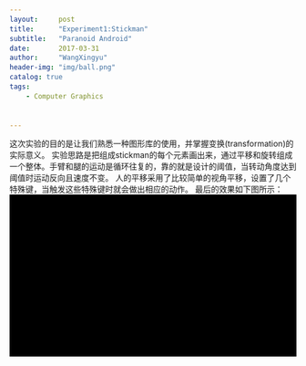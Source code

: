 ```yaml
---
layout:     post
title:      "Experiment1:Stickman"
subtitle:   "Paranoid Android"
date:       2017-03-31 
author:     "WangXingyu"
header-img: "img/ball.png"
catalog: true
tags:
    - Computer Graphics 
    

---
```


这次实验的目的是让我们熟悉一种图形库的使用，并掌握变换(transformation)的实际意义。
实验思路是把组成stickman的每个元素画出来，通过平移和旋转组成一个整体。手臂和腿的运动是循环往复的，靠的就是设计的阈值，当转动角度达到阈值时运动反向且速度不变。
人的平移采用了比较简单的视角平移，设置了几个特殊键，当触发这些特殊键时就会做出相应的动作。
最后的效果如下图所示：
![img](/img/in-post/paranoid.gif)



